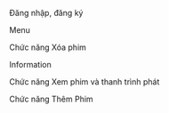 Đăng nhập, đăng ký

 
Menu


Chức năng Xóa phim

 
Information

 
Chức năng Xem phim và thanh trình phát

 
Chức năng Thêm Phim
 
